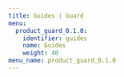 ```yaml
---
title: Guides | Guard
menu:
  product_guard_0.1.0:
    identifier: guides
    name: Guides
    weight: 40
menu_name: product_guard_0.1.0
---
```


